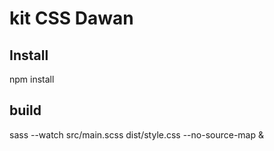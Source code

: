 #  kit CSS Dawan

## Install

npm install

## build

sass --watch src/main.scss dist/style.css --no-source-map &
